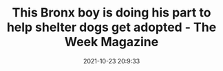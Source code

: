 ---
"title": "This Bronx boy is doing his part to help shelter dogs get adopted - The Week Magazine"
"date": "2021-10-23 20:9:33"
"feed_name": "GOOGLENEWSMINING"
"feed_website": "https://news.google.com/search?q=mining%2Bincident&hl=en-US&gl=US&ceid=US:en"
"feed_rss": "https://news.google.com/rss/search?q=mining%2Bincident&hl=en-US&gl=US&ceid=US:en"
"link": "https://theweek.com/life/good-news/1006356/this-bronx-boy-is-doing-his-part-to-help-shelter-dogs-get-adopted"
"source": "{'href': 'https://theweek.com', 'title': 'The Week Magazine'}"
"file": "_posts/2021-1-1-d606dd7bf4ef08de5b4257edcebaeea057b88f75.md"
"accident": "0"
"drilling": "0"
"represented_by": "0"
"dead": "0"
"injured": "0"
"arrested": "0"
"place": "unknown place"
"where": "unknown site"
"causes": "unknown"
"place_uri": "unknown place"
---